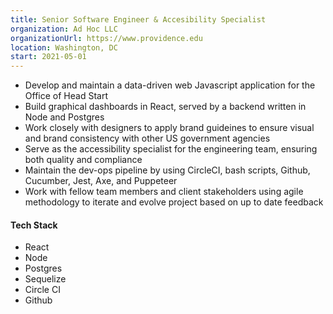 ```yaml
---
title: Senior Software Engineer & Accesibility Specialist
organization: Ad Hoc LLC
organizationUrl: https://www.providence.edu
location: Washington, DC
start: 2021-05-01
---
```


-   Develop and maintain a data-driven web Javascript application for the Office of Head Start
-   Build graphical dashboards in React, served by a backend written in Node and Postgres
-   Work closely with designers to apply brand guideines to ensure visual and brand consistency with other US government agencies
-   Serve as the accessibility specialist for the engineering team, ensuring both quality and compliance
-   Maintain the dev-ops pipeline by using CircleCI, bash scripts, Github, Cucumber, Jest, Axe, and Puppeteer
-   Work with fellow team members and client stakeholders using agile methodology to iterate and evolve project based on up to date feedback

#### Tech Stack

-   React
-   Node
-   Postgres
-   Sequelize
-   Circle CI
-   Github
